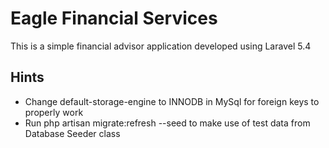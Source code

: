 # Eagle Financial Services 
This is a simple financial advisor application developed using Laravel 5.4

## Hints
- Change default-storage-engine to INNODB in MySql for foreign keys to properly work
- Run php artisan migrate:refresh --seed to make use of test data from Database Seeder class
